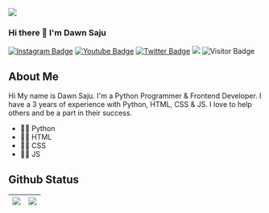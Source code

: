 <a href="https://dawnsajus.live"><img align="center" src="https://raw.githubusercontent.com/dawntom2006/dawntom2006/main/Github%20Banner.png"/></a>

### Hi there 👋 I'm Dawn Saju

[![Instagram Badge](https://img.shields.io/badge/-dawnpro7_-blueviolet?style=plastic-square&logo=instagram&logoColor=white&link=https://instagram.com/dawnpro7_/)](https://instagram.com/dawnpro7_)
[![Youtube Badge](https://img.shields.io/badge/-DAWN%20SAJU%20%E2%99%AA-red?style=plastic-square&logo=youtube&logoColor=white&link=https://www.youtube.com/channel/UCunMpGgW9KorVSEB90QF7Dg)](https://www.youtube.com/channel/UCunMpGgW9KorVSEB90QF7Dg)
[![Twitter Badge](https://img.shields.io/badge/-dawnpro7-blue?style=plastic-square&logo=twitter&logoColor=white&link=https://twitter.com/dawnpro7)](https://twitter.com/dawnpro7)
<a href="https://dawnsajus.live"><img src="https://img.shields.io/badge/MyPortfolio-blueviolet.svg"/></a>
![Visitor Badge](https://visitor-badge.laobi.icu/badge?page_id=dawntom2006)


## About Me
Hi My name is Dawn Saju. I'm a Python Programmer & Frontend Developer. I have a 3 years of experience with Python, HTML, CSS & JS.
I love to help others and be a part in their success.
- 👨‍💻 Python 
- 👨‍💻 HTML
- 👨‍💻 CSS
- 👨‍💻 JS


## Github Status
<img src="https://raw.githubusercontent.com/dawntom2006/dawntom2006/54628cb395ba5fe1cbafbdb7266e703383c162a4/statistics.svg"/>|<img src="https://raw.githubusercontent.com/dawntom2006/dawntom2006/b7885f18ada5b9a92551d3a99797198210465f8b/banner.svg"/>|
|---|---|


